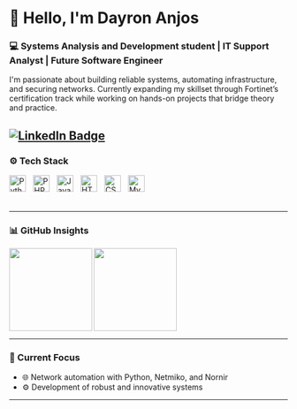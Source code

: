 # 🏮 Hello, I'm Dayron Anjos

### 💻 Systems Analysis and Development student | IT Support Analyst | Future Software Engineer

I'm passionate about building reliable systems, automating infrastructure, and securing networks. Currently expanding my skillset through Fortinet’s certification track while working on hands-on projects that bridge theory and practice.

[![LinkedIn Badge](https://img.shields.io/badge/Linkedin-blue)](https://www.linkedin.com/in/dayron-anjos-566b02323/)
---

### ⚙️ Tech Stack

<img 
  align="left"
  alt="Python"
  title="Python"
  width="30px"
  style="padding-right: 10px"
  src="https://cdn.jsdelivr.net/gh/devicons/devicon@latest/icons/python/python-original.svg" />

<img 
  align="left"
  alt="PHP"
  title="PHP"
  width="30px"
  style="padding-right: 10px"
  src="https://cdn.jsdelivr.net/gh/devicons/devicon@latest/icons/php/php-original.svg" />

<img 
  align="left"
  alt="JavaScript"
  title="JavaScript"
  width="30px"
  style="padding-right: 10px"
  src="https://cdn.jsdelivr.net/gh/devicons/devicon@latest/icons/javascript/javascript-original.svg" />

<img 
  align="left"
  alt="HTML5"
  title="HTML5"
  width="30px"
  style="padding-right: 10px"
  src="https://cdn.jsdelivr.net/gh/devicons/devicon@latest/icons/html5/html5-original.svg" />

<img 
  align="left"
  alt="CSS3"
  title="CSS3"
  width="30px"
  style="padding-right: 10px"
  src="https://cdn.jsdelivr.net/gh/devicons/devicon@latest/icons/css3/css3-original.svg" />

<img 
  align="left"
  alt="MySQL"
  title="MySQL"
  width="30px"
  style="padding-right: 10px"
  src="https://cdn.jsdelivr.net/gh/devicons/devicon@latest/icons/mysql/mysql-original-wordmark.svg" />

<br />
<br />
<br />

---

### 📊 GitHub Insights

<a href="https://github.com/dayronjp">
  <img
    align="left"
    height="150px"
    src="https://github-readme-stats.vercel.app/api?username=dayronjp&show_icons=true&theme=tokyonight&include_all_commits=true&count_private=true&hide_title=true"
  />
</a>

<a href="https://github.com/dayronjp">
  <img
    align="left"
    height="150px"
    src="https://github-readme-stats.vercel.app/api/top-langs/?username=dayronjp&layout=compact&theme=tokyonight&langs_count=7&hide_title=true"
  />
</a>

<br clear="both" />

---

### 🧭 Current Focus

- 🌐 Network automation with Python, Netmiko, and Nornir  
- ⚙️ Development of robust and innovative systems

---

